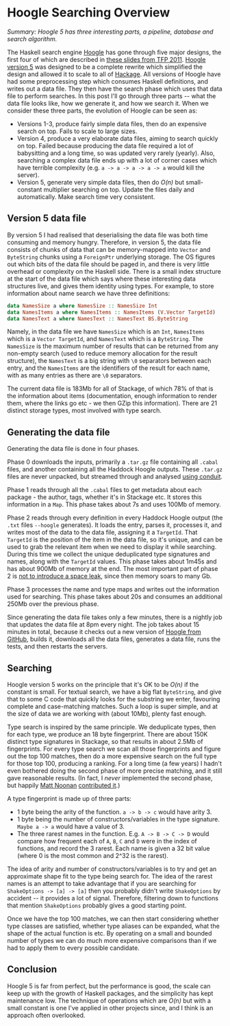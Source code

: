 # Hoogle Searching Overview

_Summary: Hoogle 5 has three interesting parts, a pipeline, database and search algorithm._

The Haskell search engine [Hoogle](https://hoogle.haskell.org) has gone through five major designs, the first four of which are described in [these slides from TFP 2011](https://ndmitchell.com/downloads/slides-hoogle_finding_functions_from_types-16_may_2011.pdf). [Hoogle version 5](https://neilmitchell.blogspot.com/2015/01/hoogle-5-is-coming.html) was designed to be a complete rewrite which simplified the design and allowed it to scale to all of [Hackage](https://hackage.haskell.org). All versions of Hoogle have had some preprocessing step which consumes Haskell definitions, and writes out a data file. They then have the search phase which uses that data file to perform searches. In this post I'll go through three parts -- what the data file looks like, how we generate it, and how we search it. When we consider these three parts, the evolution of Hoogle can be seen as:

* Versions 1-3, produce fairly simple data files, then do an expensive search on top. Fails to scale to large sizes.
* Version 4, produce a very elaborate data files, aiming to search quickly on top. Failed because producing the data file required a lot of babysitting and a long time, so was updated very rarely (yearly). Also, searching a complex data file ends up with a lot of corner cases which have terrible complexity (e.g. `a -> a -> a -> a -> a` would kill the server).
* Version 5, generate very simple data files, then do _O(n)_ but small-constant multiplier searching on top. Update the files daily and automatically. Make search time very consistent.

## Version 5 data file

By version 5 I had realised that deserialising the data file was both time consuming and memory hungry. Therefore, in version 5, the data file consists of chunks of data that can be memory-mapped into `Vector` and `ByteString` chunks using a `ForeignPtr` underlying storage. The OS figures out which bits of the data file should be paged in, and there is very little overhead or complexity on the Haskell side. There is a small index structure at the start of the data file which says where these interesting data structures live, and gives them identity using types. For example, to store information about name search we have three definitions:

```haskell
data NamesSize a where NamesSize :: NamesSize Int
data NamesItems a where NamesItems :: NamesItems (V.Vector TargetId)
data NamesText a where NamesText :: NamesText BS.ByteString
```

Namely, in the data file we have `NamesSize` which is an `Int`, `NamesItems` which is a `Vector TargetId`, and `NamesText` which is a `ByteString`. The `NamesSize` is the maximum number of results that can be returned from any non-empty search (used to reduce memory allocation for the result structure), the `NamesText` is a big string with `\0` separators between each entry, and the `NamesItems` are the identifiers of the result for each name, with as many entries as there are `\0` separators.

The current data file is 183Mb for all of Stackage, of which 78% of that is the information about items (documentation, enough information to render them, where the links go etc - we then GZip this information). There are 21 distinct storage types, most involved with type search.

## Generating the data file

Generating the data file is done in four phases.

Phase 0 downloads the inputs, primarily a `.tar.gz` file containing all `.cabal` files, and another containing all the Haddock Hoogle outputs. These `.tar.gz` files are never unpacked, but streamed through and analysed [using conduit](https://neilmitchell.blogspot.com/2015/07/thoughts-on-conduits.html).

Phase 1 reads through all the `.cabal` files to get metadata about each package - the author, tags, whether it's in Stackage etc. It stores this information in a `Map`. This phase takes about 7s and uses 100Mb of memory.

Phase 2 reads through every definition in every Haddock Hoogle output (the `.txt` files `--hoogle` generates). It loads the entry, parses it, processes it, and writes most of the data to the data file, assigning it a `TargetId`. That `TargetId` is the position of the item in the data file, so it's unique, and can be used to grab the relevant item when we need to display it while searching. During this time we collect the unique deduplicated type signatures and names, along with the `TargetId` values. This phase takes about 1m45s and has about 900Mb of memory at the end. The most important part of phase 2 is [not to introduce a space leak](https://neilmitchell.blogspot.com/2015/09/three-space-leaks.html), since then memory soars to many Gb.

Phase 3 processes the name and type maps and writes out the information used for searching. This phase takes about 20s and consumes an additional 250Mb over the previous phase.

Since generating the data file takes only a few minutes, there is a nightly job that updates the data file at 8pm every night. The job takes about 15 minutes in total, because it checks out a new version of [Hoogle from GitHub](https://github.com/ndmitchell/hoogle), builds it, downloads all the data files, generates a data file, runs the tests, and then restarts the servers.

## Searching

Hoogle version 5 works on the principle that it's OK to be _O(n)_ if the constant is small. For textual search, we have a big flat `ByteString`, and give that to some C code that quickly looks for the substring we enter, favouring complete and case-matching matches. Such a loop is super simple, and at the size of data we are working with (about 10Mb), plenty fast enough.

Type search is inspired by the same principle. We deduplicate types, then for each type, we produce an 18 byte fingerprint. There are about 150K distinct type signatures in Stackage, so that results in about 2.5Mb of fingerprints. For every type search we scan all those fingerprints and figure out the top 100 matches, then do a more expensive search on the full type for those top 100, producing a ranking. For a long time (a few years) I hadn't even bothered doing the second phase of more precise matching, and it still gave reasonable results. (In fact, I _never_ implemented the second phase, but happily [Matt Noonan](https://github.com/matt-noonan) [contributed it](https://github.com/ndmitchell/hoogle/commits?author=matt-noonan).)

A type fingerprint is made up of three parts:

* 1 byte being the arity of the function. `a -> b -> c` would have arity 3.
* 1 byte being the number of constructors/variables in the type signature. `Maybe a -> a` would have a value of 3.
* The three rarest names in the function. E.g. `A -> B -> C -> D` would compare how frequent each of `A`, `B`, `C` and `D` were in the index of functions, and record the 3 rarest. Each name is given a 32 bit value (where 0 is the most common and 2^32 is the rarest).

The idea of arity and number of constructors/variables is to try and get an approximate shape fit to the type being search for. The idea of the rarest names is an attempt to take advantage that if you are searching for `ShakeOptions -> [a] -> [a]` then you probably didn't write `ShakeOptions` by accident -- it provides a lot of signal. Therefore, filtering down to functions that mention `ShakeOptions` probably gives a good starting point.

Once we have the top 100 matches, we can then start considering whether type classes are satisfied, whether type aliases can be expanded, what the shape of the actual function is etc. By operating on a small and bounded number of types we can do much more expensive comparisons than if we had to apply them to every possible candidate.

## Conclusion

Hoogle 5 is far from perfect, but the performance is good, the scale can keep up with the growth of Haskell packages, and the simplicity has kept maintenance low. The technique of operations which are _O(n)_ but with a small constant is one I've applied in other projects since, and I think is an approach often overlooked.

